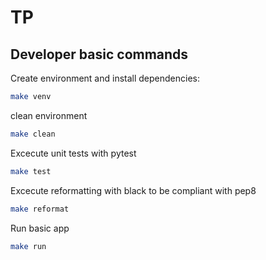 # TP

## Developer basic commands

Create environment and install dependencies:

``` bash
make venv
```

clean environment

``` bash
make clean
```

Excecute unit tests with pytest

``` bash
make test
```

Excecute reformatting with black to be compliant with pep8

``` bash
make reformat
```

Run basic app

``` bash
make run
```
